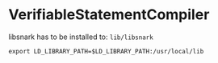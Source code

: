 # VerifiableStatementCompiler

libsnark has to be installed to: `lib/libsnark`

`export LD_LIBRARY_PATH=$LD_LIBRARY_PATH:/usr/local/lib`
